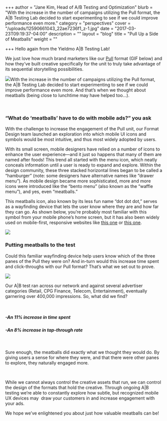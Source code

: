 +++
author = "Jane Kim, Head of A/B Testing and Optimization"
blurb = "With the increase in the number of campaigns utilizing the Pull format, the A|B Testing Lab decided to start experimenting to see if we could improve performance even more."
category = "perspectives"
cover = "/uploads/12590661043_22ae7236f1_z-1.jpg"
date = "2017-03-23T09:19:37-04:00"
description = ""
layout = "blog"
title = "Pull Up a Side of Meatballs"
weight = ""

+++
Hello again from the Yieldmo A|B Testing Lab!

We just love how much brand marketers like our [Pull](http://formatsoldsite.yieldmo.com/#/demo/pull) format (GIF below) and how they’ve built creative specifically for the unit to truly take advantage of its sequential storytelling possibilities. 

![](/uploads/Pull_Meatball_Post_Mar2017.gif)With the increase in the number of campaigns utilizing the Pull format, the A|B Testing Lab decided to start experimenting to see if we could improve performance even more. And that’s when we thought about meatballs (being close to lunchtime may have helped too…).

 

### **“What do ‘meatballs’ have to do with mobile ads?” you ask**

With the challenge to increase the engagement of the Pull unit, our Format Design team launched an exploration into which mobile UI icons and symbols would be most intuitive, and thus most widely adopted by users.

With its small screen, mobile designers have relied on a number of icons to enhance the user experience—and it just so happens that many of them are named after foods! This trend all started with the menu icon, which neatly conceals information until a user is ready to expand and explore. Within the design community, these three stacked horizontal lines began to be called a “hamburger” (note: some designers have alternative names like “drawer menu”). As mobile design became more sophisticated, more and more icons were introduced like the “bento menu” (also known as the “waffle menu”), and yes, even “meatballs.”

This meatballs icon, also known by its less fun name “dot dot dot,” serves as a wayfinding device that lets the user know where they are and how far they can go. As shown below, you’re probably most familiar with this symbol from your mobile phone’s home screen, but it has also been widely used on mobile-first, responsive websites like [this one](http://stream-design.net/trends2016/) or [this one](http://www.gumtreejobs.sg/).

![](/uploads/Meatball_demo_Mar2017-2.png)

### **Putting meatballs to the test**

Could this familiar wayfinding device help users know which of the three panes of the Pull they were on? And in-turn would this increase time spent and click-throughs with our Pull format? That’s what we set out to prove.

![](/uploads/Liquid-Meatballs_demo_mar2017.gif)

Our A|B test ran across our network and against several advertiser categories (Retail, CPG Finance, Telecom, Entertainment), eventually garnering over 400,000 impressions. So, what did we find?

 

##### -An 11% increase in time spent

##### -An 8% increase in tap-through rate

 

Sure enough, the meatballs did exactly what we thought they would do. By giving users a sense for where they were, and that there were other panes to explore, they naturally engaged more.

 

While we cannot always control the creative assets that run, we can control the design of the formats that hold the creative. Through ongoing A|B testing we’re able to constantly explore how subtle, but recognized mobile UX devices may  draw your customers in and increase engagement with your ads.

We hope we’ve enlightened you about just how valuable meatballs can be!